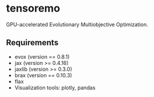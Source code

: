 # tensoremo
GPU-accelerated Evolutionary Multiobjective Optimization.

## Requirements
- evox (version == 0.8.1)
- jax (version >= 0.4.16)
- jaxlib (version >= 0.3.0)
- brax (version == 0.10.3)
- flax
- Visualization tools: plotly, pandas